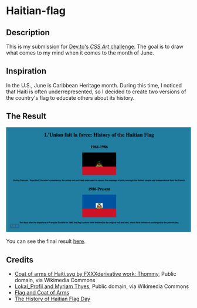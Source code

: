 # Haitian-flag

## Description

This is my submission for [Dev.to's *CSS Art* challenge](https://dev.to/devteam/join-us-for-the-next-frontend-challenge-june-edition-3ngl).
The goal is to draw what comes to my mind  when it comes to the month of June.

## Inspiration

In the U.S., June is Caribbean Heritage month. During this time, I noticed that Haiti is often underrepresented, so I decided to create two versions of the country's flag to educate others about its history.
<!-- To learn more about our creation process, check out [@CBID2's post on Dev.to](https://dev.to/cbid2/lets-go-camping-4g02). -->

## The Result

![Preview of the final result](/img/final-result.png)

You can see the final result [here](https://haitian-flag.vercel.app/).

## Credits

- [Coat of arms of Haiti.svg by FXXXderivative work: Thommy](https://commons.wikimedia.org/wiki/File:Coat_of_arms_of_Haiti_(1964-1986).svg), Public domain, via Wikimedia Commons
- [Lokal_Profil and Myriam Thyes](https://commons.wikimedia.org/wiki/File:Coat_of_arms_of_Haiti.svg), Public domain, via Wikimedia Commons
- [Flag and Coat of Arms](https://www.haiti.org/flag-and-coat-of-arms/)
- [The History of Haitian Flag Day](https://haitianflag.tripod.com/id1.html)
